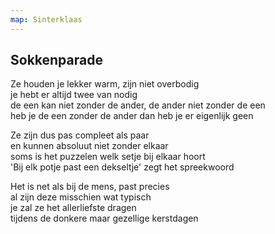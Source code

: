 ```yaml
---
map: Sinterklaas
---
```


## Sokkenparade

Ze houden je lekker warm, zijn niet overbodig \
je hebt er altijd twee van nodig \
de een kan niet zonder de ander, de ander niet zonder de een \
heb je de een zonder de ander dan heb je er eigenlijk geen

Ze zijn dus pas compleet als paar \
en kunnen absoluut niet zonder elkaar \
soms is het puzzelen welk setje bij elkaar hoort \
'Bij elk potje past een dekseltje'  zegt het spreekwoord

Het is net als bij de mens, past precies  \
al zijn deze misschien wat typisch \
 je zal ze het allerliefste dragen \
tijdens de donkere maar gezellige kerstdagen
